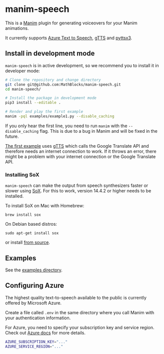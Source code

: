 # manim-speech

This is a [Manim](https://manim.community) plugin for generating voiceovers for your Manim animations.

It currently supports [Azure Text to Speech](https://azure.microsoft.com/en-us/services/cognitive-services/text-to-speech/), [gTTS](https://github.com/pndurette/gTTS/) and [pyttsx3](https://github.com/nateshmbhat/pyttsx3).

## Install in development mode

`manim-speech` is in active development, so we recommend you to install it in developer mode:

```sh
# Clone the repository and change directory
git clone git@github.com:MathBlocks/manim-speech.git
cd manim-speech/

# Install the package in development mode
pip3 install --editable .

# Render and play the first example
manim -pql examples/example1.py --disable_caching
```

If you only hear the first line, you need to run `manim` with the `--disable_caching` flag. This is due to a bug in Manim and will be fixed in the future.

[The first example](examples/example1.py) uses [gTTS](https://github.com/pndurette/gTTS/) which calls the Google Translate API and therefore needs an internet connection to work. If it throws an error, there might be a problem with your internet connection or the Google Translate API.

<!-- Once SoX is installed, proceed with installing `manim-speech`:

```sh
cd manim-speech
python setup.py install
``` -->

### Installing SoX

`manim-speech` can make the output from speech synthesizers faster or slower using [SoX](http://sox.sourceforge.net/). For this to work, version 14.4.2 or higher needs to be installed.

To install SoX on Mac with Homebrew:

```brew install sox```

On Debian based distros:

```sudo apt-get install sox```

or install [from source](https://sourceforge.net/projects/sox/files/sox/).

## Examples

See the [examples directory](./examples).

## Configuring Azure

The highest quality text-to-speech available to the public is currently offered by Microsoft Azure.

Create a file called `.env` in the same directory where you call Manim with your authentication information.

For Azure, you need to specify your subscription key and service region. Check out [Azure docs](https://docs.microsoft.com/en-us/azure/cognitive-services/speech-service/) for more details.

```sh
AZURE_SUBSCRIPTION_KEY="..."
AZURE_SERVICE_REGION="..."
```